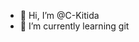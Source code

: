 - 👋 Hi, I’m @C-Kitida
- 🌱 I’m currently learning git

<!---
C-Kitida/C-Kitida is a ✨ special ✨ repository because its `README.md` (this file) appears on your GitHub profile.
You can click the Preview link to take a look at your changes.
--->
